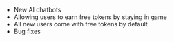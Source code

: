 - New AI chatbots
- Allowing users to earn free tokens by staying in game
- All new users come with free tokens by default
- Bug fixes
